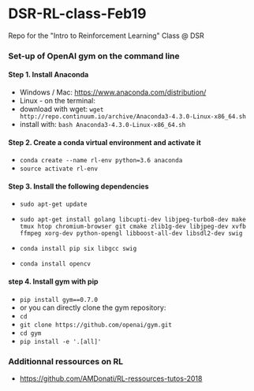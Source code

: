 # DSR-RL-class-Feb19
Repo for the "Intro to Reinforcement Learning" Class @ DSR

### Set-up of OpenAI gym on the command line

#### Step 1. Install Anaconda
* Windows / Mac: https://www.anaconda.com/distribution/
* Linux - on the terminal: 
* download with wget: `wget http://repo.continuum.io/archive/Anaconda3-4.3.0-Linux-x86_64.sh`
* install with: `bash Anaconda3-4.3.0-Linux-x86_64.sh`


#### Step 2. Create a conda virtual environment and activate it 
* `conda create --name rl-env python=3.6 anaconda`
* `source activate rl-env`

#### Step 3. Install the following dependencies
* `sudo apt-get update`
* `sudo apt-get install golang libcupti-dev libjpeg-turbo8-dev make tmux htop chromium-browser git cmake zlib1g-dev libjpeg-dev xvfb ffmpeg xorg-dev python-opengl libboost-all-dev libsdl2-dev swig`

* `conda install pip six libgcc swig`
* `conda install opencv`

#### step 4. Install gym with pip 
* `pip install gym==0.7.0`
* or you can directly clone the gym repository: 
* `cd`
* `git clone https://github.com/openai/gym.git`
* `cd gym`
* `pip install -e '.[all]'`

### Additionnal ressources on RL
* https://github.com/AMDonati/RL-ressources-tutos-2018
